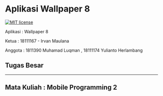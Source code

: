 # Aplikasi Wallpaper 8

[![MIT license](https://img.shields.io/badge/License-MIT-blue.svg)](https://lbesson.mit-license.org/)

Aplikasi    : Wallpaper 8

Ketua       : 18111167 - Irvan Maulana

Anggota     : 1811390 Muhamad Luqman , 18111174 Yulianto Herlambang

## Tugas Besar 

-----------------------------------------------------------------------------
Mata Kuliah   : Mobile Programming 2
-----------------------------------------------------------------------------
